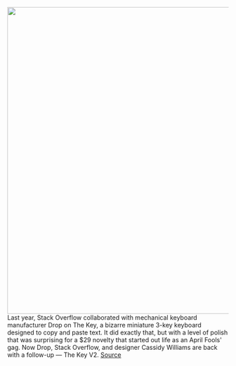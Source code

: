 <img src='https://cdn.vox-cdn.com/thumbor/omWuY2M6MERl01n4n-0UycvO9r8=/0x0:1080x720/1200x800/filters:focal(623x248:795x420)/cdn.vox-cdn.com/uploads/chorus_image/image/70831541/vSqOp9eUQNGXW4zl3EVQ_7528_copy_pdp_2.0.jpg' width='700px' /><br/>
Last year, Stack Overflow collaborated with mechanical keyboard manufacturer Drop on The Key, a bizarre miniature 3-key keyboard designed to copy and paste text. It did exactly that, but with a level of polish that was surprising for a $29 novelty that started out life as an April Fools' gag. Now Drop, Stack Overflow, and designer Cassidy Williams are back with a follow-up — The Key V2.
<a href='https://www.theverge.com/2022/5/4/23035377/stack-overflow-drop-the-key-v2-copy-paste-keyboard'> Source <a/>